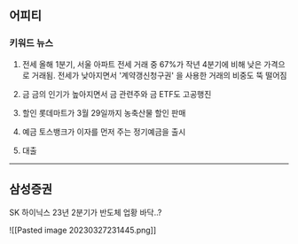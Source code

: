 ## 어피티

### 키워드 뉴스
1. 전세
올해 1분기, 서울 아파트 전세 거래 중 67%가 작년 4분기에 비해 낮은 가격으로 거래됨. 전세가 낮아지면서 '계약갱신청구권' 을 사용한 거래의 비중도 뚝 떨어짐

2. 금
금의 인기가 높아지면서 금 관련주와 금 ETF도 고공행진

3. 할인
롯데마트가 3월 29일까지 농축산물 할인 판매

4. 예금
토스뱅크가 이자를 먼저 주는 정기예금을 출시

5. 대출

---
## 삼성증권

SK 하이닉스
23년 2분기가 반도체 업황 바닥..?

![[Pasted image 20230327231445.png]]